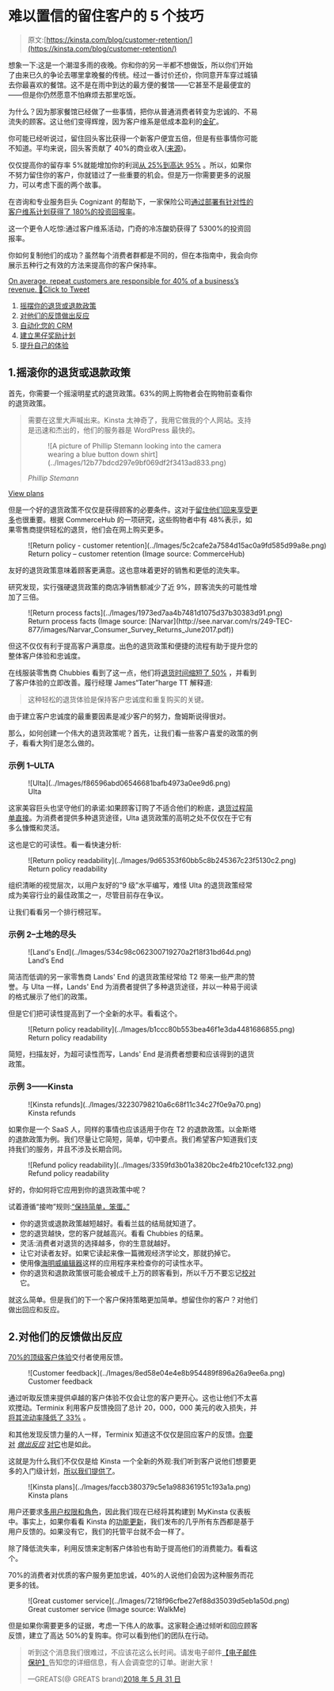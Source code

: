 # 难以置信的留住客户的 5 个技巧

> 原文:[https://kinsta.com/blog/customer-retention/](https://kinsta.com/blog/customer-retention/)

想象一下:这是一个潮湿多雨的夜晚。你和你的另一半都不想做饭，所以你们开始了由来已久的争论去哪里拿晚餐的传统。经过一番讨价还价，你同意开车穿过城镇去你最喜欢的餐馆。这不是在雨中到达的最方便的餐馆——它甚至不是最便宜的——但是你仍然愿意不怕麻烦去那里吃饭。

为什么？因为那家餐馆已经做了一些事情，把你从普通消费者转变为忠诚的、不易流失的顾客。这让他们变得辉煌，因为客户维系是低成本盈利的[金矿](https://www.ngdata.com/what-is-customer-retention/)。

你可能已经听说过，留住回头客比获得一个新客户便宜五倍，但是有些事情你可能不知道。平均来说，回头客贡献了 40%的商业收入([来源](https://blog.smile.io/repeat-customers-profitable-stats-to-prove))。

仅仅提高你的留存率 5%就能增加你的利润[从 25%到高达 95%](https://www.second-to-none.com/understanding-the-importance-of-customer-retention-rates/) 。所以，如果你不努力留住你的客户，你就错过了一些重要的机会。但是万一你需要更多的说服力，可以考虑下面的两个故事。

在咨询和专业服务巨头 Cognizant 的帮助下，一家保险公司[通过部署有针对性的客户维系计划获得了 180%的投资回报率](https://www.cognizant.com/case-studies/insurance-customer-retention-strategy)。

这一个更令人吃惊:通过客户维系活动，门奇的冷冻酸奶获得了 5300%的投资回报率。

你如何复制他们的成功？虽然每个消费者群都是不同的，但在本指南中，我会向你展示五种行之有效的方法来提高你的客户保持率。

[On average, repeat customers are responsible for 40% of a business’s revenue. 🤑Click to Tweet](https://twitter.com/intent/tweet?url=https%3A%2F%2Fbit.ly%2F2YXPDCJ&via=kinsta&text=On+average%2C+repeat+customers+are+responsible+for+40%25+of+a+business%E2%80%99s+revenue.+%F0%9F%A4%91&hashtags=smallbusiness%2Cstartups)

1.  [摇摆你的退货或退款政策](#returns-policy)
2.  [对他们的反馈做出反应](#customer-feedback)
3.  [自动化您的 CRM](#automate-crm)
4.  [建立黑仔奖励计划](#rewards-programs)
5.  [提升自己的体验](#elevate-experience)

## 1.摇滚你的退货或退款政策

首先，你需要一个摇滚明星式的退货政策。63%的网上购物者会在购物前查看你的退货政策。

<link rel="stylesheet" href="https://kinsta.com/wp-content/themes/kinsta/dist/components/ctas/cta-mini.css?ver=2e932b8aba3918bfb818">

<aside class="sidebar-cta">

> 需要在这里大声喊出来。Kinsta 太神奇了，我用它做我的个人网站。支持是迅速和杰出的，他们的服务器是 WordPress 最快的。
> 
> <footer class="wp-block-kinsta-client-quote__footer">
> 
> <figure class="wp-block-kinsta-client-quote__avatar">![A picture of Phillip Stemann looking into the camera wearing a blue button down shirt](../Images/12b77bdcd297e9bf069df2f3413ad833.png)</figure>
> 
> <cite class="wp-block-kinsta-client-quote__cite">Phillip Stemann</cite></footer>

[View plans](https://kinsta.com/plans/)</aside>

但是一个好的退货政策不仅仅是获得顾客的必要条件。这对于[留住他们回来享受更多](https://www.bigcommerce.com/blog/create-a-returns-and-exchanges-policy-that-sells/)也很重要。根据 CommerceHub 的一项研究，这些购物者中有 48%表示，如果零售商提供轻松的退货，他们会在网上购买更多。

<figure id="attachment_33643" aria-describedby="caption-attachment-33643" style="width: 1173px" class="wp-caption aligncenter">![Return policy - customer retention](../Images/5c2cafe2a7584d15ac0a9fd585d99a8e.png)

<figcaption id="caption-attachment-33643" class="wp-caption-text">Return policy – customer retention (Image source: CommerceHub)</figcaption>

</figure>

友好的退货政策意味着顾客更满意。这也意味着更好的销售和更低的流失率。

研究发现，实行强硬退货政策的商店净销售额减少了近 9%，顾客流失的可能性增加了三倍。

<figure id="attachment_33641" aria-describedby="caption-attachment-33641" style="width: 904px" class="wp-caption aligncenter">![Return process facts](../Images/1973ed7aa4b7481d1075d37b30383d91.png)

<figcaption id="caption-attachment-33641" class="wp-caption-text">Return process facts (Image source: [Narvar](http://see.narvar.com/rs/249-TEC-877/images/Narvar_Consumer_Survey_Returns_June2017.pdf))</figcaption>

</figure>

但这不仅仅有利于提高客户满意度。出色的退货政策和便捷的流程有助于提升您的整体客户体验和忠诚度。

在线服装零售商 Chubbies 看到了这一点，他们将[退货时间缩短了 50%](https://www.easypost.com/chubbies-case-study.html) ，并看到了客户体验的立即改善。履行经理 James“Tater”harge TT 解释道:

> 这种轻松的退货体验是保持客户忠诚度和重复购买的关键。

由于建立客户忠诚度的最重要因素是减少客户的努力，詹姆斯说得很对。

那么，如何创建一个伟大的退货政策呢？首先，让我们看一些客户喜爱的政策的例子，看看大狗们是怎么做的。

### 示例 1–ULTA

<figure id="attachment_33648" aria-describedby="caption-attachment-33648" style="width: 1311px" class="wp-caption aligncenter">![Ulta](../Images/f86596abd06546681bafb4973a0ee9d6.png)

<figcaption id="caption-attachment-33648" class="wp-caption-text">Ulta</figcaption>

</figure>

这家美容巨头也坚守他们的承诺:如果顾客订购了不适合他们的粉底，[退货过程简单直接](https://www.ulta.com/guestservices/guestServicesCenterDetails.jsp#ReturnPolicy)。为消费者提供多种退货途径，Ulta 退货政策的高明之处不仅仅在于它有多么慷慨和灵活。

这也是它的可读性。看一看快速分析:

<figure id="attachment_33650" aria-describedby="caption-attachment-33650" style="width: 1221px" class="wp-caption aligncenter">![Return policy readability](../Images/9d65353f60bb5c8b245367c23f5130c2.png)

<figcaption id="caption-attachment-33650" class="wp-caption-text">Return policy readability</figcaption>

</figure>

组织清晰的视觉层次，以用户友好的“9 级”水平编写，难怪 Ulta 的退货政策经常成为美容行业的最佳政策之一，尽管目前存在争议。

让我们看看另一个排行榜冠军。

### 示例 2–土地的尽头

<figure id="attachment_33652" aria-describedby="caption-attachment-33652" style="width: 1332px" class="wp-caption aligncenter">![Land's End](../Images/534c98c062300719270a2f18f31bd64d.png)

<figcaption id="caption-attachment-33652" class="wp-caption-text">Land’s End</figcaption>

</figure>

简洁而低调的另一家零售商 Lands' End 的退货政策经常给 T2 带来一些严肃的赞誉。与 Ulta 一样，Lands' End 为消费者提供了多种退货途径，并以一种易于阅读的格式展示了他们的政策。

但是它们把可读性提高到了一个全新的水平。看看这个。

<figure id="attachment_33653" aria-describedby="caption-attachment-33653" style="width: 1108px" class="wp-caption aligncenter">![Return policy readability](../Images/b1ccc80b553bea46f1e3da4481686855.png)

<figcaption id="caption-attachment-33653" class="wp-caption-text">Return policy readability</figcaption>

</figure>

简短，扫描友好，为超可读性而写，Lands' End 是消费者想要和应该得到的退货政策。

### 示例 3——Kinsta

<figure id="attachment_33655" aria-describedby="caption-attachment-33655" style="width: 1504px" class="wp-caption aligncenter">![Kinsta refunds](../Images/32230798210a6c68f11c34c27f0e9a70.png)

<figcaption id="caption-attachment-33655" class="wp-caption-text">Kinsta refunds</figcaption>

</figure>

如果你是一个 SaaS 人，同样的事情也应该适用于你在 T2 的退款政策。以金斯塔的退款政策为例。我们尽量让它简短，简单，切中要点。我们希望客户知道我们支持我们的服务，并且不涉及长期合同。

<figure id="attachment_33658" aria-describedby="caption-attachment-33658" style="width: 1212px" class="wp-caption aligncenter">![Refund policy readability](../Images/3359fd3b01a3820bc2e4fb210cefc132.png)

<figcaption id="caption-attachment-33658" class="wp-caption-text">Refund policy readability</figcaption>

</figure>

好的，你如何将它应用到你的退货政策中呢？

试着遵循“接吻”规则:[“保持简单，笨蛋。”](https://www.interaction-design.org/literature/article/kiss-keep-it-simple-stupid-a-design-principle)

*   你的退货或退款政策越短越好。看看兰兹的结局就知道了。
*   您的退货越快，您的客户就越高兴。看看 Chubbies 的结果。
*   灵活:消费者对退货的选择越多，你的生意就越好。
*   让它对读者友好。如果它读起来像一篇微观经济学论文，那就扔掉它。
*   使用像[海明威编辑器](http://www.hemingwayapp.com/)这样的应用程序来检查你的可读性水平。
*   你的退货和退款政策很可能会被成千上万的顾客看到，所以千万不要忘记[校对](https://kinsta.com/blog/proofreading-tips/)它。

就这么简单。但是我们的下一个客户保持策略更加简单。想留住你的客户？对他们做出回应和反应。

## 2.对他们的反馈做出反应

[70%的顶级客户体验](https://www.unicomcorp.com/blog/customer-experience-statistics-infographic/)交付者使用反馈。

<figure id="attachment_33663" aria-describedby="caption-attachment-33663" style="width: 1248px" class="wp-caption aligncenter">![Customer feedback](../Images/8ed58e04e4e8b954489f896a26a9ee6a.png)

<figcaption id="caption-attachment-33663" class="wp-caption-text">Customer feedback</figcaption>

</figure>

通过听取反馈来提供卓越的客户体验不仅会让您的客户更开心。这也让他们不太喜欢搅动。Terminix 利用客户反馈挽回了总计 20，000，000 美元的收入损失，并[将其流动率降低了 33%](https://conversionxl.com/blog/customer-retention-strategy/) 。

和其他发现反馈力量的人一样，Terminix 知道这不仅仅是回应客户的反馈。[你要对](https://www.typeform.com/blog/guides/customer-success/improve-retention-and-loyalty-through-feedback/) [*做出反应*](https://www.typeform.com/blog/guides/customer-success/improve-retention-and-loyalty-through-feedback/) [对它](https://www.typeform.com/blog/guides/customer-success/improve-retention-and-loyalty-through-feedback/)也是如此。

这就是为什么我们不仅仅是给 Kinsta 一个全新的外观:我们听到客户说他们想要更多的入门级计划，[所以我们提供了](https://kinsta.com/blog/new-kinsta/)。

<figure id="attachment_123289" aria-describedby="caption-attachment-123289" style="width: 1200px" class="wp-caption alignnone">![Kinsta plans](../Images/faccb380379c5e1a988361951c193a1a.png)

<figcaption id="caption-attachment-123289" class="wp-caption-text">Kinsta plans</figcaption>

</figure>

用户还要求[多用户权限和角色](https://kinsta.com/feature-updates/multi-user-access-permissions/)，因此我们现在已经将其构建到 MyKinsta 仪表板中。事实上，如果你看看 Kinsta 的[功能更新](https://kinsta.com/feature-updates/)，我们发布的几乎所有东西都是基于用户反馈的。如果没有它，我们的托管平台就不会一样了。

除了降低流失率，利用反馈来定制客户体验也有助于提高他们的消费能力。看看这个。

70%的消费者对优质的客户服务更加忠诚，40%的人说他们会因为这种服务而花更多的钱。

<figure id="attachment_33666" aria-describedby="caption-attachment-33666" style="width: 901px" class="wp-caption aligncenter">![Great customer service](../Images/7218f96cfbe27ef88d35039d5eb1a50d.png)

<figcaption id="caption-attachment-33666" class="wp-caption-text">Great customer service (Image source: WalkMe)</figcaption>

</figure>

但是如果你需要更多的证据，考虑一下伟人的故事。这家鞋企通过倾听和回应顾客反馈，建立了高达 50%的复购率。你可以看到他们的团队在行动。

> 听到这个消息我们很难过，不应该花这么长时间。请发电子邮件[【电子邮件保护】](/cdn-cgi/l/email-protection)告知您的详细信息，有人会调查您的订单。谢谢大家！
> 
> —GREATS(@ GREATS brand)[2018 年 5 月 31 日](https://twitter.com/greatsbrand/status/1002213160718360581?ref_src=twsrc%5Etfw)